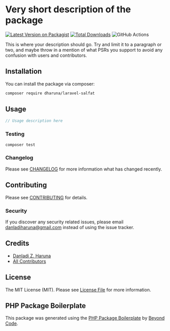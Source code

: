 # Very short description of the package

[![Latest Version on Packagist](https://img.shields.io/packagist/v/dharuna/laravel-salfat.svg?style=flat-square)](https://packagist.org/packages/dharuna/laravel-salfat)
[![Total Downloads](https://img.shields.io/packagist/dt/dharuna/laravel-salfat.svg?style=flat-square)](https://packagist.org/packages/dharuna/laravel-salfat)
![GitHub Actions](https://github.com/dharuna/laravel-salfat/actions/workflows/main.yml/badge.svg)

This is where your description should go. Try and limit it to a paragraph or two, and maybe throw in a mention of what PSRs you support to avoid any confusion with users and contributors.

## Installation

You can install the package via composer:

```bash
composer require dharuna/laravel-salfat
```

## Usage

```php
// Usage description here
```

### Testing

```bash
composer test
```

### Changelog

Please see [CHANGELOG](CHANGELOG.md) for more information what has changed recently.

## Contributing

Please see [CONTRIBUTING](CONTRIBUTING.md) for details.

### Security

If you discover any security related issues, please email danladiharuna@gmail.com instead of using the issue tracker.

## Credits

-   [Danladi Z. Haruna](https://github.com/dharuna)
-   [All Contributors](../../contributors)

## License

The MIT License (MIT). Please see [License File](LICENSE.md) for more information.

## PHP Package Boilerplate

This package was generated using the [PHP Package Boilerplate](https://laravelpackageboilerplate.com) by [Beyond Code](http://beyondco.de/).
